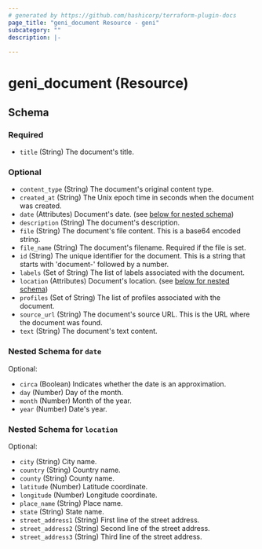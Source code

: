 ```yaml
---
# generated by https://github.com/hashicorp/terraform-plugin-docs
page_title: "geni_document Resource - geni"
subcategory: ""
description: |-
  
---
```


# geni_document (Resource)





<!-- schema generated by tfplugindocs -->
## Schema

### Required

- `title` (String) The document's title.

### Optional

- `content_type` (String) The document's original content type.
- `created_at` (String) The Unix epoch time in seconds when the document was created.
- `date` (Attributes) Document's date. (see [below for nested schema](#nestedatt--date))
- `description` (String) The document's description.
- `file` (String) The document's file content. This is a base64 encoded string.
- `file_name` (String) The document's filename. Required if the file is set.
- `id` (String) The unique identifier for the document. This is a string that starts with 'document-' followed by a number.
- `labels` (Set of String) The list of labels associated with the document.
- `location` (Attributes) Document's location. (see [below for nested schema](#nestedatt--location))
- `profiles` (Set of String) The list of profiles associated with the document.
- `source_url` (String) The document's source URL. This is the URL where the document was found.
- `text` (String) The document's text content.

<a id="nestedatt--date"></a>
### Nested Schema for `date`

Optional:

- `circa` (Boolean) Indicates whether the date is an approximation.
- `day` (Number) Day of the month.
- `month` (Number) Month of the year.
- `year` (Number) Date's year.


<a id="nestedatt--location"></a>
### Nested Schema for `location`

Optional:

- `city` (String) City name.
- `country` (String) Country name.
- `county` (String) County name.
- `latitude` (Number) Latitude coordinate.
- `longitude` (Number) Longitude coordinate.
- `place_name` (String) Place name.
- `state` (String) State name.
- `street_address1` (String) First line of the street address.
- `street_address2` (String) Second line of the street address.
- `street_address3` (String) Third line of the street address.
